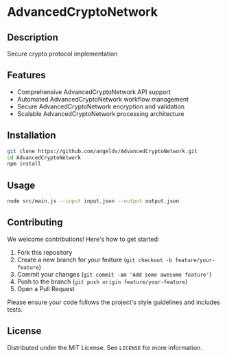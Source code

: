 # AdvancedCryptoNetwork

## Description

Secure crypto protocol implementation

## Features

- Comprehensive AdvancedCryptoNetwork API support
- Automated AdvancedCryptoNetwork workflow management
- Secure AdvancedCryptoNetwork encryption and validation
- Scalable AdvancedCryptoNetwork processing architecture
## Installation

```bash
git clone https://github.com/angeldv/AdvancedCryptoNetwork.git
cd AdvancedCryptoNetwork
npm install
```

## Usage

```bash
node src/main.js --input input.json --output output.json
```

## Contributing

We welcome contributions! Here's how to get started:

1. Fork this repository
2. Create a new branch for your feature (`git checkout -b feature/your-feature`)
3. Commit your changes (`git commit -am 'Add some awesome feature'`)
4. Push to the branch (`git push origin feature/your-feature`)
5. Open a Pull Request

Please ensure your code follows the project's style guidelines and includes tests.

## License

Distributed under the MIT License. See `LICENSE` for more information.
